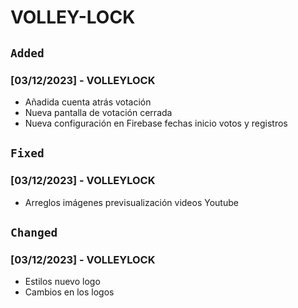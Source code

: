 # VOLLEY-LOCK
## `Added`
### [03/12/2023] - VOLLEYLOCK
* Añadida cuenta atrás votación
* Nueva pantalla de votación cerrada
* Nueva configuración en Firebase fechas inicio votos y registros

## `Fixed`
### [03/12/2023] - VOLLEYLOCK
* Arreglos imágenes previsualización videos Youtube

## `Changed`
### [03/12/2023] - VOLLEYLOCK
* Estilos nuevo logo
* Cambios en los logos
